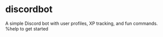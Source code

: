 # discordbot
A simple Discord bot with user profiles, XP tracking, and fun commands.
%help to get started
